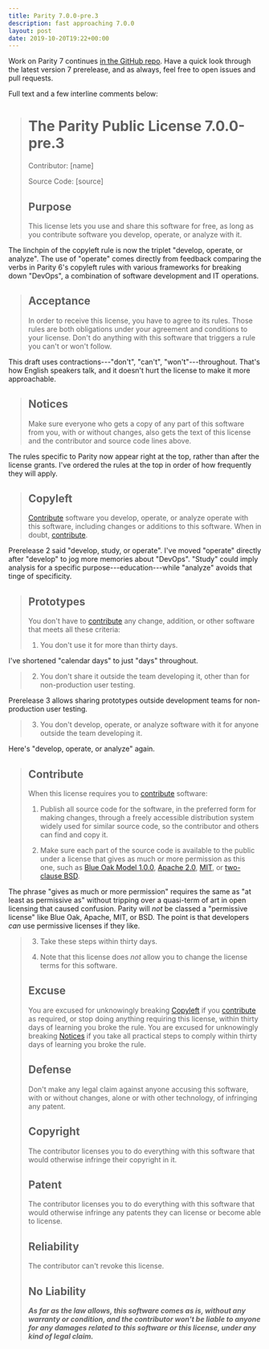 ```yaml
---
title: Parity 7.0.0-pre.3
description: fast approaching 7.0.0
layout: post
date: 2019-10-20T19:22+00:00
---
```


Work on Parity 7 continues [in the GitHub repo](https://github.com/licensezero/parity-public-license).  Have a quick look through the latest version 7 prerelease, and as always, feel free to open issues and pull requests.

Full text and a few interline comments below:

> # The Parity Public License 7.0.0-pre.3
>
> Contributor: [name]
>
> Source Code: [source]
>
> ## Purpose
>
> This license lets you use and share this software for free, as long as you contribute software you develop, operate, or analyze with it.

The linchpin of the copyleft rule is now the triplet "develop, operate, or analyze".  The use of "operate" comes directly from feedback comparing the verbs in Parity 6's copyleft rules with various frameworks for breaking down "DevOps", a combination of software development and IT operations.

> ## Acceptance
>
> In order to receive this license, you have to agree to its rules.  Those rules are both obligations under your agreement and conditions to your license.  Don't do anything with this software that triggers a rule you can't or won't follow.

This draft uses contractions---"don't", "can't", "won't"---throughout.  That's how English speakers talk, and it doesn't hurt the license to make it more approachable.

> ## Notices
>
> Make sure everyone who gets a copy of any part of this software from you, with or without changes, also gets the text of this license and the contributor and source code lines above.

The rules specific to Parity now appear right at the top, rather than after the license grants.  I've ordered the rules at the top in order of how frequently they will apply.

> ## Copyleft
>
> [Contribute](#contribute) software you develop, operate, or analyze operate with this software, including changes or additions to this software.  When in doubt, [contribute](#contribute).

Prerelease 2 said "develop, study, or operate".  I've moved "operate" directly after "develop" to jog more memories about "DevOps".  "Study" could imply analysis for a specific purpose---education---while "analyze" avoids that tinge of specificity.

>
> ## Prototypes
>
> You don't have to [contribute](#contribute) any change, addition, or other software that meets all these criteria:
>
> <ol><li value="1"><p>You don't use it for more than thirty days.</p></li></ol>

I've shortened "calendar days" to just "days" throughout.

> <ol><li value="2"><p>You don't share it outside the team developing it, other than for non-production user testing.</p></li></ol>

Prerelease 3 allows sharing prototypes outside development teams for non-production user testing.

> <ol><li value="3"><p>You don't develop, operate, or analyze software with it for anyone outside the team developing it.</p></li></ol>

Here's "develop, operate, or analyze" again.

> ## Contribute
>
> When this license requires you to [contribute](#contribute) software:
>
> 1.  Publish all source code for the software, in the preferred form for making changes, through a freely accessible distribution system widely used for similar source code, so the contributor and others can find and copy it.
>
> 2.  Make sure each part of the source code is available to the public under a license that gives as much or more permission as this one, such as [Blue Oak Model 1.0.0](https://blueoakcouncil.org/license/1.0.0), [Apache 2.0](https://www.apache.org/licenses/LICENSE-2.0.html), [MIT](https://spdx.org/licenses/MIT.html), or [two-clause BSD](https://spdx.org/licenses/BSD-2-Clause.html).

The phrase "gives as much or more permission" requires the same as "at least as permissive as" without tripping over a quasi-term of art in open licensing that caused confusion.  Parity will _not_ be classed a "permissive license" like Blue Oak, Apache, MIT, or BSD.  The point is that developers _can_ use permissive licenses if they like.

>
> <ol>
> <li value="3"><p>Take these steps within thirty days.</p></li>
> <li value="4"><p>Note that this license does <em>not</em> allow you to change the license terms for this software.</p></li>
> </ol>
>
> ## Excuse
>
> You are excused for unknowingly breaking [Copyleft](#copyleft) if you [contribute](#contribute) as required, or stop doing anything requiring this license, within thirty days of learning you broke the rule.  You are excused for unknowingly breaking [Notices](#notices) if you take all practical steps to comply within thirty days of learning you broke the rule.
>
> ## Defense
>
> Don't make any legal claim against anyone accusing this software, with or without changes, alone or with other technology, of infringing any patent.
>
> ## Copyright
>
> The contributor licenses you to do everything with this software that would otherwise infringe their copyright in it.
>
> ## Patent
>
> The contributor licenses you to do everything with this software that would otherwise infringe any patents they can license or become able to license.
>
> ## Reliability
>
> The contributor can't revoke this license.
>
> ## No Liability
>
> ***As far as the law allows, this software comes as is, without any warranty or condition, and the contributor won't be liable to anyone for any damages related to this software or this license, under any kind of legal claim.***
